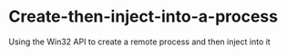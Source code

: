 # Create-then-inject-into-a-process
Using the Win32 API to create a remote process and then inject into it
